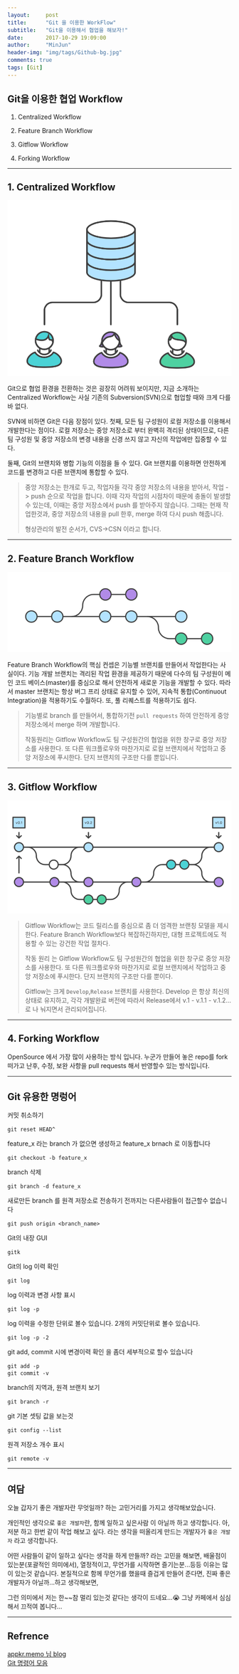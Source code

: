 ```yaml
---
layout:     post
title:      "Git 을 이용한 WorkFlow"
subtitle:   "Git을 이용해서 협업을 해보자!"
date:       2017-10-29 19:09:00
author:     "MinJun"
header-img: "img/tags/Github-bg.jpg"
comments: true
tags: [Git]
---
```


## Git을 이용한 협업 Workflow 

1. Centralized Workflow

2. Feature Branch Workflow

3. Gitflow Workflow

4. Forking Workflow

---

## 1. Centralized Workflow


![screen](/img/posts/gitworkflow.jpg)

Git으로 협업 환경을 전환하는 것은 굉장히 어려워 보이지만, 지금 소개하는 Centralized Workflow는 사실 기존의 Subversion(SVN)으로 협업할 때와 크게 다를 바 없다. <br>

SVN에 비하면 Git은 다음 장점이 있다. 첫째, 모든 팀 구성원이 로컬 저장소를 이용해서 개발한다는 점이다. 로컬 저장소는 중앙 저장소로 부터 완벽히 격리된 상태이므로, 다른 팀 구성원 및 중앙 저장소의 변경 내용을 신경 쓰지 않고 자신의 작업에만 집중할 수 있다. <br>

둘째, Git의 브랜치와 병합 기능의 이점을 들 수 있다. Git 브랜치를 이용하면 안전하게 코드를 변경하고 다른 브랜치에 통합할 수 있다.

> 중앙 저장소는 한개로 두고, 작업자들 각각 중앙 저장소의 내용을 받아서, 작업 -> push 순으로 작업을 합니다. 이때 각자 작업의 시점차이 때문에 충돌이 발생할수 있는데, 이때는 중앙 저장소에서 push 를 받아주지 않습니다. 그때는 현재 작업한것과, 중앙 저장소의 내용을 pull 한후, merge 하여 다시 push 해줍니다.
> 
> 형상관리의 발전 순서가, CVS->CSN 이라고 합니다.

---

## 2. Feature Branch Workflow

![screen](/img/posts/gitworkflow-1.jpg)

Feature Branch Workflow의 핵심 컨셉은 기능별 브랜치를 만들어서 작업한다는 사실이다. 기능 개발 브랜치는 격리된 작업 환경을 제공하기 때문에 다수의 팀 구성원이 메인 코드 베이스(master)를 중심으로 해서 안전하게 새로운 기능을 개발할 수 있다. 따라서 master 브랜치는 항상 버그 프리 상태로 유지할 수 있어, 지속적 통합(Continuout Integration)을 적용하기도 수월하다. 또, 풀 리퀘스트를 적용하기도 쉽다. <br>

> 기능별로 branch 를 만들어서, 통합하기전 `pull requests` 하여 안전하게 중앙 저장소에서 merge 하며 개발합니다.
> 
> 작동원리는 Gitflow Workflow도 팀 구성원간의 협업을 위한 창구로 중앙 저장소를 사용한다. 또 다른 워크플로우와 마찬가지로 로컬 브랜치에서 작업하고 중앙 저장소에 푸시한다. 단지 브랜치의 구조만 다를 뿐입니다.
> 
> 


---

## 3. Gitflow Workflow

![screen](/img/posts/gitworkflow-2.jpg)

> Gitflow Workflow는 코드 릴리스를 중심으로 좀 더 엄격한 브랜칭 모델을 제시한다. Feature Branch Workflow보다 복잡하긴하지만, 대형 프로젝트에도 적용할 수 있는 강건한 작업 절차다.
> 
> 작동 원리 는 Gitflow Workflow도 팀 구성원간의 협업을 위한 창구로 중앙 저장소를 사용한다. 또 다른 워크플로우와 마찬가지로 로컬 브랜치에서 작업하고 중앙 저장소에 푸시한다. 단지 브랜치의 구조만 다를 뿐이다.
> 
> Gitflow는 크게 `Develop`,`Release` 브랜치를 사용한다. Develop 은 항상 최신의 상태로 유지하고, 각각 개발완료 버전에 따라서 Release에서 v.1 - v.1.1 - v.1.2... 로 나 눠지면서 관리되어집니다.


---


## 4. Forking Workflow

 OpenSource 에서 가장 많이 사용하는 방식 입니다. 누군가 만들어 놓은 repo를 fork 떠가고 난후, 수정, 보완 사항을 pull requests 해서 반영할수 있는 방식입니다. 
 
 
---

## Git 유용한 명렁어 

커밋 취소하기 <br>

```
git reset HEAD^
```

feature_x 라는 branch 가 없으면 생성하고 feature_x brnach 로 이동합니다 <br>

```
git checkout -b feature_x
```

branch 삭제<br>

```
git branch -d feature_x
```

새로만든 branch 를 원격 저장소로 전송하기 전까지는 다른사람들이 접근할수 없습니다 <br>

```
git push origin <branch_name>
```

Git의 내장 GUI <br>

```
gitk
```

Git의 log 이력 확인

```
git log
```

log 이력과 변경 사항 표시

```
git log -p
```

log 이력을 수정한 단위로 볼수 있습니다. 2개의 커밋단위로 볼수 있습니다.

```
git log -p -2
```

git add, commit 시에 변경이력 확인 을 좀더 세부적으로 할수 있습니다

```
git add -p
git commit -v
```

branch의 지역과, 원격 브랜치 보기

```
git branch -r
```

git 기본 셋팅 값을 보는것

```
git config --list
```

원격 저장소 개수 표시

```
git remote -v
```


---

## 여담

오늘 갑자기 좋은 개발자란 무엇일까? 하는 고민거리를 가지고 생각해보았습니다.  <br>

개인적인 생각으로 `좋은 개발자`란, 함께 일하고 싶은사람 이 아닐까 하고 생각합니다. 아, 저분 하고 한번 같이 작업 해보고 싶다. 라는 생각을 떠올리게 만드는 개발자가 `좋은 개발자` 라고 생각합니다.
 
어떤 사람들이 같이 일하고 싶다는 생각을 하게 만들까? 라는 고민을 해보면, 배울점이 있는분(포괄적인 의미에서), 열정적이고, 무언가를 시작하면 즐기는분...등등 이유는 많이 있는것 같습니다. 본질적으로 함께 무언가를 했을때 즐겁게 만들어 준다면, 진짜 좋은 개발자가 아닐까...하고 생각해보면,  

그런 의미에서 저는 한~~참 멀리 있는것 같다는 생각이 드네요...😭 그냥 카페에서 심심해서 끄적여 봅니다...

---

## Refrence 

[appkr.memo 님 blog](http://blog.appkr.kr/learn-n-think/comparing-workflows/) <br>
[Git 명령어 모음](https://medium.com/@joongwon/git-git-명령어-정리-c25b421ecdbd) <br> 

